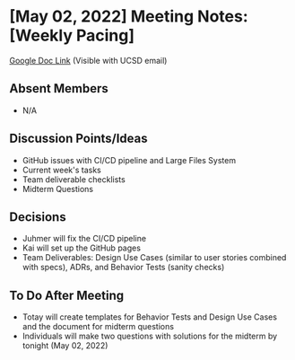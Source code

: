 # [May 02, 2022] Meeting Notes: [Weekly Pacing]

[Google Doc Link](https://docs.google.com/document/d/1o4GjkLrZD7kBCm4cwuyPcRkPRvfd4y7Uiz0JnJkKfsw/edit) (Visible with UCSD email)

## Absent Members
- N/A

## Discussion Points/Ideas
- GitHub issues with CI/CD pipeline and Large Files System
- Current week's tasks
- Team deliverable checklists
- Midterm Questions

## Decisions
- Juhmer will fix the CI/CD pipeline
- Kai will set up the GitHub pages
- Team Deliverables: Design Use Cases (similar to user stories combined with specs), ADRs, and Behavior Tests (sanity checks)

## To Do After Meeting
- Totay will create templates for Behavior Tests and Design Use Cases and the document for midterm questions
- Individuals will make two questions with solutions for the midterm by tonight (May 02, 2022)